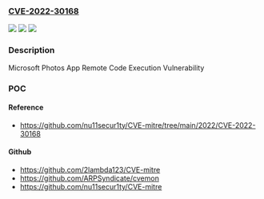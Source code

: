 ### [CVE-2022-30168](https://cve.mitre.org/cgi-bin/cvename.cgi?name=CVE-2022-30168)
![](https://img.shields.io/static/v1?label=Product&message=Microsoft%20Photos&color=blue)
![](https://img.shields.io/static/v1?label=Version&message=2022.0.0.0%20&color=brightgreen)
![](https://img.shields.io/static/v1?label=Vulnerability&message=Remote%20Code%20Execution&color=brightgreen)

### Description

Microsoft Photos App Remote Code Execution Vulnerability

### POC

#### Reference
- https://github.com/nu11secur1ty/CVE-mitre/tree/main/2022/CVE-2022-30168

#### Github
- https://github.com/2lambda123/CVE-mitre
- https://github.com/ARPSyndicate/cvemon
- https://github.com/nu11secur1ty/CVE-mitre

